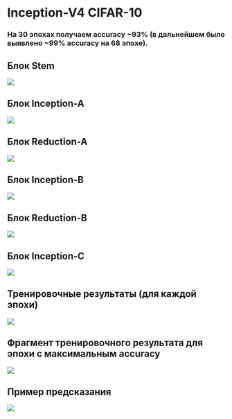 # Inception-V4 CIFAR-10

### На 30 эпохах получаем accuracy ~93% (в дальнейшем было выявлено ~99% accuracy на 68 эпохе). 

## Блок Stem
![](https://github.com/beryanow/neural_networks_labs/blob/master/Lab_5%20(Inception-V4)/images/Stem%20Block.png?raw=true)

## Блок Inception-A
![](https://github.com/beryanow/neural_networks_labs/blob/master/Lab_5%20(Inception-V4)/images/Inception-A%20Block.png?raw=true)

## Блок Reduction-A
![](https://github.com/beryanow/neural_networks_labs/blob/master/Lab_5%20(Inception-V4)/images/Reduction-A%20Block.png?raw=true)

## Блок Inception-B
![](https://github.com/beryanow/neural_networks_labs/blob/master/Lab_5%20(Inception-V4)/images/Inception-B%20Block.png?raw=true)

## Блок Reduction-B
![](https://github.com/beryanow/neural_networks_labs/blob/master/Lab_5%20(Inception-V4)/images/Reduction-B%20Block.png?raw=true)

## Блок Inception-C
![](https://github.com/beryanow/neural_networks_labs/blob/master/Lab_5%20(Inception-V4)/images/Inception-C%20Block.png?raw=true)

## Тренировочные результаты (для каждой эпохи)
![](https://github.com/beryanow/neural_networks_labs/blob/master/Lab_5%20(Inception-V4)/images/Training%20Logs.png?raw=true)

## Фрагмент тренировочного результата для эпохи с максимальным accuracy
![](https://github.com/beryanow/neural_networks_labs/blob/master/Lab_5%20(Inception-V4)/images/Best%20Accuracy%20Result.png?raw=true)

## Пример предсказания
![](https://github.com/beryanow/neural_networks_labs/blob/master/Lab_5%20(Inception-V4)/images/Prediction%20Example.png?raw=true)
